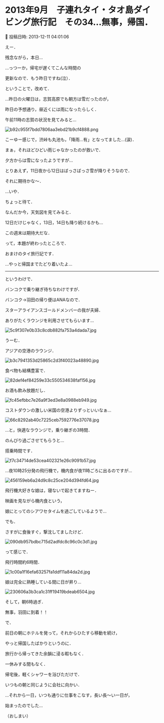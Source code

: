 # 2013年9月　子連れタイ・タオ島ダイビング旅行記　その34…無事，帰国．

📅 投稿日時: 2013-12-11 04:01:06

えー．


残念ながら，本日…


…っつーか，帰宅が遅くてこんな時間の


更新なので．もう昨日ですね(泣）．





ということで，改めて．


…昨日の火曜日は，志賀高原でも朝方は雪だったのが，


昨日の予想通り，昼近くには雨になったらしく．


午前11時の志賀の状況を見てみると…




![b92c955f7bdd7806aa3ebd21b9cf4888.png](images/b92c955f7bdd7806aa3ebd21b9cf4888.png)




こーゆー感じで，渋峠も丸池も，「降雨…有」となってました…(涙)．





まぁ，それほどひどい雨じゃなかったのが救いで．


夕方からは雪になったようですが…





とりあえず，11日夜から12日はばっさばっさ雪が降りそうなので．


それに期待かな～．





…いや．


ちょっと待て．


なんだか今，天気図を見てみると．


12日だけじゃなく，13日，14日も降り続けるかも…


この週末は期待大だな．





って，本題が終わったところで．


おまけのタイ旅行記です．


…やっと帰国までたどり着いたよ…


-----





というわけで．


バンコクで乗り継ぎ待ちなわけですが．





バンコク→羽田の帰り便はANAなので．


スターアライアンスゴールドメンバーの我が夫婦．


ありがたくラウンジを利用させてもらいます…




![5c9f307e0b33c8cdb882fa753a4dada7.jpg](images/5c9f307e0b33c8cdb882fa753a4dada7.jpg)




うーむ．


アジアの空港のラウンジ．




![b3c7941353d25865c2d3f40023a48890.jpg](images/b3c7941353d25865c2d3f40023a48890.jpg)




食べ物も結構豊富で．




![82def4ef84259e33c550534638faf156.jpg](images/82def4ef84259e33c550534638faf156.jpg)




お酒も飲み放題だし．




![fc45efbbc7e26a9f3ed3e8a0988eb949.jpg](images/fc45efbbc7e26a9f3ed3e8a0988eb949.jpg)




コストダウンの激しい米国の空港よりずっといいなぁ…




![66c8292ab40c7225ceb7592776e37078.jpg](images/66c8292ab40c7225ceb7592776e37078.jpg)







…と，快適なラウンジで，乗り継ぎの3時間．


のんびり過ごさせてもらうと…


搭乗時間です．




![f7c34714de53cea402321e26c9091b57.jpg](images/f7c34714de53cea402321e26c9091b57.jpg)







…夜10時25分発の飛行機で，機内食が夜11時ごろに出るのですが…




![456159eb6a24d9c8c25ce204d394fd64.jpg](images/456159eb6a24d9c8c25ce204d394fd64.jpg)




飛行機大好きな娘は，寝ないで起きてますねー．


映画を見ながら機内食という，


娘にとってのシアワセタイムを過ごしているようで…





でも．


さすがに食後すぐ，撃沈してましたけど．




![090db957bdbc715d2adfdc8c96c0c3d1.jpg](images/090db957bdbc715d2adfdc8c96c0c3d1.jpg)







って感じで．


飛行時間約6時間．




![1c00a1f16efa63257fa1ddf11a84da2d.jpg](images/1c00a1f16efa63257fa1ddf11a84da2d.jpg)




娘は完全に熟睡している間に日が昇り…




![230606a3b3ca1c31ff19419bdeab6504.jpg](images/230606a3b3ca1c31ff19419bdeab6504.jpg)




そして，朝6時過ぎ．


無事，羽田に到着！！





で．


前日の朝にホテルを発って，それからひたすら移動を続け，


やっと帰国したばかりというのに．


旅行から帰ってきた余韻に浸る暇もなく．


一休みする間もなく．


帰宅後，軽くシャワーを浴びただけで．


いつもの朝と同じように会社に向かい．





…それから一日，いつも通りに仕事をこなす，長い長～い一日が，


始まったのでした…





（おしまい）
